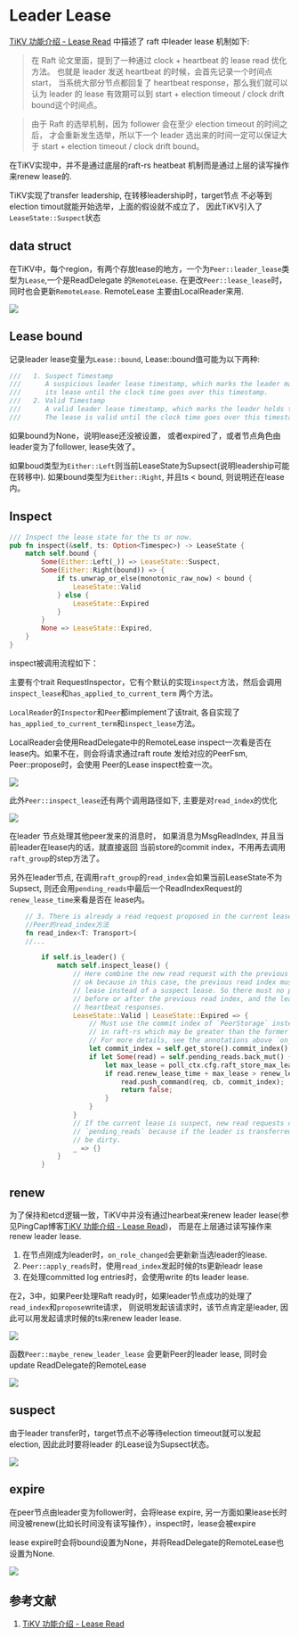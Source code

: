 # Leader Lease


[TiKV 功能介绍 - Lease Read](https://pingcap.com/zh/blog/lease-read) 中描述了
raft 中leader lease 机制如下:

> 在 Raft 论文里面，提到了一种通过 clock + heartbeat 的 lease read 优化方法。
> 也就是 leader 发送 heartbeat 的时候，会首先记录一个时间点 start，
> 当系统大部分节点都回复了 heartbeat response，那么我们就可以认为 leader 的 
> lease 有效期可以到 start + election timeout / clock drift bound这个时间点。

> 由于 Raft 的选举机制，因为 follower 会在至少 election timeout 的时间之后，
> 才会重新发生选举，所以下一个 leader 选出来的时间一定可以保证大于 
> start + election timeout / clock drift bound。

在TiKV实现中，并不是通过底层的raft-rs heatbeat 机制而是通过上层的读写操作
来renew lease的. 

TiKV实现了transfer leadership, 在转移leadership时，target节点
不必等到election timout就能开始选举，上面的假设就不成立了，
因此TiKV引入了`LeaseState::Suspect`状态


## data struct

在TiKV中，每个region，有两个存放lease的地方，一个为`Peer::leader_lease`类型为`Lease`,一个是ReadDelegate
的`RemoteLease`. 在更改`Peer::lease_lease`时，同时也会更新`RemoteLease`. RemoteLease 主要由LocalReader来用. 

![](./dot/leader_lease_struct.svg)


## Lease bound

记录leader lease变量为`Lease::bound`, Lease::bound值可能为以下两种:

```rust
///   1. Suspect Timestamp
///      A suspicious leader lease timestamp, which marks the leader may still hold or lose
///      its lease until the clock time goes over this timestamp.
///   2. Valid Timestamp
///      A valid leader lease timestamp, which marks the leader holds the lease for now.
///      The lease is valid until the clock time goes over this timestamp.
```

如果bound为None，说明lease还没被设置，
或者expired了，或者节点角色由leader变为了follower, lease失效了。

如果boud类型为`Either::Left`则当前LeaseState为Supsect(说明leadership可能在转移中).
如果bound类型为`Either::Right`, 并且ts < bound, 则说明还在lease内。


## Inspect
```rust
/// Inspect the lease state for the ts or now.
pub fn inspect(&self, ts: Option<Timespec>) -> LeaseState {
    match self.bound {
        Some(Either::Left(_)) => LeaseState::Suspect,
        Some(Either::Right(bound)) => {
            if ts.unwrap_or_else(monotonic_raw_now) < bound {
                LeaseState::Valid
            } else {
                LeaseState::Expired
            }
        }
        None => LeaseState::Expired,
    }
}
```

inspect被调用流程如下：

主要有个trait RequestInspector，它有个默认的实现`inspect`方法，然后会调用`inspect_lease`和`has_applied_to_current_term`
两个方法。

`LocalReader`的`Inspector`和`Peer`都implement了该trait, 各自实现了`has_applied_to_current_term`和`inspect_lease`方法。


LocalReader会使用ReadDelegate中的RemoteLease inspect一次看是否在lease内。如果不在，则会将请求通过raft route 发给对应的PeerFsm, Peer::propose时，会使用
Peer的Lease inspect检查一次。

![](./dot/call_lease_inspect.svg)


此外`Peer::inspect_lease`还有两个调用路径如下, 主要是对`read_index`的优化

![](./dot/peer_inspect_lease.svg)

在leader 节点处理其他peer发来的消息时，
如果消息为MsgReadIndex, 并且当前leader在lease内的话，就直接返回
当前store的commit index，不用再去调用`raft_group`的step方法了。

另外在leader节点, 在调用`raft_group`的`read_index`会如果当前LeaseState不为Supsect, 
则还会用`pending_reads`中最后一个ReadIndexRequest的`renew_lease_time`来看是否在
lease内。

```rust
    // 3. There is already a read request proposed in the current lease;
    //Peer的read_index方法
    fn read_index<T: Transport>(
    //...

        if self.is_leader() {
            match self.inspect_lease() {
                // Here combine the new read request with the previous one even if the lease expired is
                // ok because in this case, the previous read index must be sent out with a valid
                // lease instead of a suspect lease. So there must no pending transfer-leader proposals
                // before or after the previous read index, and the lease can be renewed when get
                // heartbeat responses.
                LeaseState::Valid | LeaseState::Expired => {
                    // Must use the commit index of `PeerStorage` instead of the commit index
                    // in raft-rs which may be greater than the former one.
                    // For more details, see the annotations above `on_leader_commit_idx_changed`.
                    let commit_index = self.get_store().commit_index();
                    if let Some(read) = self.pending_reads.back_mut() {
                        let max_lease = poll_ctx.cfg.raft_store_max_leader_lease();
                        if read.renew_lease_time + max_lease > renew_lease_time {
                            read.push_command(req, cb, commit_index);
                            return false;
                        }
                    }
                }
                // If the current lease is suspect, new read requests can't be appended into
                // `pending_reads` because if the leader is transferred, the latest read could
                // be dirty.
                _ => {}
            }
        }

```



## renew

为了保持和etcd逻辑一致，TiKV中并没有通过hearbeat来renew leader lease(参见PingCap博客[TiKV 功能介绍 - Lease Read](https://pingcap.com/zh/blog/lease-read))，
而是在上层通过读写操作来renew leader lease.

1. 在节点刚成为leader时，`on_role_changed`会更新新当选leader的lease.
2. `Peer::apply_reads`时，使用`read_index`发起时候的ts更新leadr lease
3. 在处理committed log entries时，会使用write 的ts leader lease.

在2，3中，如果Peer处理Raft ready时，如果leader节点成功的处理了`read_index`和`propose`write请求，
则说明发起该请求时，该节点肯定是leader, 因此可以用发起请求时候的ts来renew leader lease.

![](./dot/caller_maybe_renew_leader_lease.svg)

函数`Peer::maybe_renew_leader_lease` 会更新Peer的leader lease, 同时会update ReadDelegate的RemoteLease

![](./dot/maybe_renew_leader_lease.svg)


## suspect

由于leader transfer时，target节点不必等待election timeout就可以发起election, 因此此时要将leader
的Lease设为Supsect状态。

![](./dot/call_lease_suspect.svg)


## expire

在peer节点由leader变为follower时，会将lease expire, 另一方面如果lease长时间没被renew(比如长时间没有读写操作），inspect时，lease会被expire

lease expire时会将bound设置为None，并将ReadDelegate的RemoteLease也设置为None.

![](./dot/Leader_expire.svg)


## 参考文献

1. [TiKV 功能介绍 - Lease Read](https://pingcap.com/zh/blog/lease-read)

